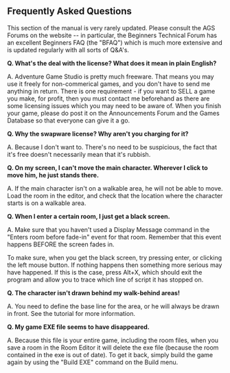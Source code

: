 Frequently Asked Questions
--------------------------

This section of the manual is very rarely updated. Please consult the
AGS Forums on the website -- in particular, the Beginners Technical
Forum has an excellent Beginners FAQ (the "BFAQ") which is much more
extensive and is updated regularly with all sorts of Q&A's.

**Q. What's the deal with the license? What does it mean in plain
English?**

A. Adventure Game Studio is pretty much freeware. That means you may use
it freely for non-commerical games, and you don't have to send me
anything in return. There is one requirement - if you want to SELL a
game you make, for profit, then you must contact me beforehand as there
are some licensing issues which you may need to be aware of. When you
finish your game, please do post it on the Announcements Forum and the
Games Database so that everyone can give it a go.

**Q. Why the swapware license? Why aren't you charging for it?**

A. Because I don't want to. There's no need to be suspicious, the fact
that it's free doesn't necessarily mean that it's rubbish.

**Q. On my screen, I can't move the main character. Wherever I click to
move him, he just stands there.**

A. If the main character isn't on a walkable area, he will not be able
to move. Load the room in the editor, and check that the location where
the character starts is on a walkable area.

**Q. When I enter a certain room, I just get a black screen.**

A. Make sure that you haven't used a Display Message command in the
"Enters room before fade-in" event for that room. Remember that this
event happens BEFORE the screen fades in.

To make sure, when you get the black screen, try pressing enter, or
clicking the left mouse button. If nothing happens then something more
serious may have happened. If this is the case, press Alt+X, which
should exit the program and allow you to trace which line of script it
has stopped on.

**Q. The character isn't drawn behind my walk-behind areas!**

A. You need to define the base line for the area, or he will always be
drawn in front. See the tutorial for more information.

**Q. My game EXE file seems to have disappeared.**

A. Because this file is your entire game, including the room files, when
you save a room in the Room Editor it will delete the exe file (because
the room contained in the exe is out of date). To get it back, simply
build the game again by using the "Build EXE" command on the Build menu.



